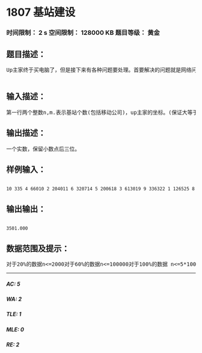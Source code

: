 # 1807 基站建设   
### 时间限制： 2 s     空间限制： 128000 KB     题目等级： 黄金  
## 题目描述：  

<pre>
Up主家终于买电脑了，但是接下来有各种问题要处理。首要解决的问题就是网络问题。他要从移动公司开始，通过一些基站来传递网络到他家。为了简化问题，我们假设移动公司，所有的基站，up主家位于同一条直线上，他们都位于这一条直线上的某一点x，这些点不会重合。每个基站发射和接收的范围都是一个切于地面的圆，发射的半径r1是固定的，接收半径r2是可调的的。如下图： 一个点i如果能从另一个点j接收到信号(当且仅当x[j] < x[i])，必须满足i的接收范围与j的发射范围相切，并且需要付sqrt(r2[i])的额外费用。同时启动每一个点i都需要费用v[i].当然一个点如果能够发射的up主家只需要这个点的发射范围与up主家所在的竖线相切或相交即可，如下图： 当然费用越少就越好咯，于是up主想要请你帮他的忙。

</pre>
  
  
## 输入描述：  

<pre>
第一行两个整数n,m.表示基站个数(包括移动公司)，up主家的坐标。(保证大等于所以基站的坐标)记下来n行，每行三个整数x[i],r1[i],v[i],表示每个基站的坐标，发射范围以及费用。X[i]是按照坐标从小到大输入的，移动公司位于最小的那个坐标。R为1..n的排列。
</pre>
  
  
## 输出描述：  

<pre>
一个实数，保留小数点后三位。
</pre>
  
  
## 样例输入：  

<pre><code>
10 335 4 66010 2 204011 6 320714 5 200618 3 613019 9 336322 1 126525 8 283627 10 796129 7 9075
</code></pre>
  
  
## 输出输出：  

<pre><code>
3501.000
</code></pre>
  
  
## 数据范围及提示：  

<pre>
对于20%的数据n<=2000对于60%的数据n<=100000对于100%的数据 n<=5*1000000,x[i],m <= 10^12,v[i] <= 10000
</pre>
  
  
***  

##### AC: 5  
##### WA: 2  
##### TLE: 1  
##### MLE: 0  
##### RE: 2  
